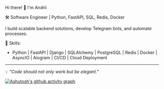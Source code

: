 Hi there! 👋 I'm Andrii

🛠 Software Engineer | Python, FastAPI, SQL, Redis, Docker

I build scalable backend solutions, develop Telegram bots, and automate processes.  

🚀 Skills:
- Python | FastAPI | Django | SQLAlchemy | PostgreSQL | Redis | Docker | AsyncIO | Aiogram | CI/CD | Cloud Deployment  

---

💡 *"Code should not only work but be elegant."*  


[![Ashutosh's github activity graph](https://github-readme-activity-graph.vercel.app/graph?username=Moses-93&custom_title=This%20is%20a%20title&hide_border=true)](https://github.com/Moses-93/github-readme-activity-graph)
